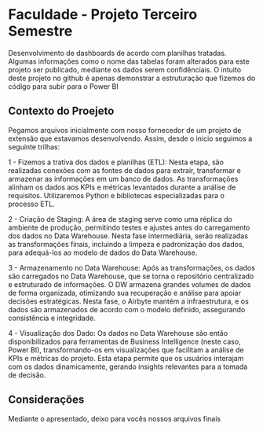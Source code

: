 # Faculdade - Projeto Terceiro Semestre
Desenvolvimento de dashboards de acordo com planilhas tratadas. Algumas informações como o nome das tabelas foram alterados para este projeto ser publicado, mediante os dados serem confidênciais. O intuito deste projeto no github é apenas demonstrar a estruturação que fizemos do código para subir para o Power BI

## Contexto do Proejeto
Pegamos arquivos inicialmente com nosso fornecedor de um projeto de extensão que estavamos desenvolvendo. Assim, desde o inicio seguimos a seguinte trilhas:

1 - Fizemos a trativa dos dados e planilhas (ETL): Nesta etapa, são realizadas conexões com as fontes de dados para extrair,
transformar e armazenar as informações em um banco de dados. As
transformações alinham os dados aos KPIs e métricas levantados durante a análise
de requisitos. Utilizaremos Python e bibliotecas especializadas para o processo
ETL.

2 - Criação de Staging: A área de staging serve como uma réplica do ambiente de produção, permitindo
testes e ajustes antes do carregamento dos dados no Data Warehouse. Nesta fase
intermediária, serão realizadas as transformações finais, incluindo a limpeza e
padronização dos dados, para adequá-los ao modelo de dados do Data Warehouse.

3 - Armazenamento no Data Warehouse: Após as transformações, os dados são carregados no Data Warehouse, que se torna
o repositório centralizado e estruturado de informações. O DW armazena grandes
volumes de dados de forma organizada, otimizando sua recuperação e análise para
apoiar decisões estratégicas. Nesta fase, o Airbyte mantém a infraestrutura, e os
dados são armazenados de acordo com o modelo definido, assegurando
consistência e integridade.

4 - Visualização dos Dado: Os dados no Data Warehouse são então disponibilizados para ferramentas de
Business Intelligence (neste caso, Power BI), transformando-os em visualizações
que facilitam a análise de KPIs e métricas do projeto. Esta etapa permite que os
usuários interajam com os dados dinamicamente, gerando insights relevantes para
a tomada de decisão.

## Considerações
Mediante o apresentado, deixo para vocês nossos arquivos finais

